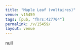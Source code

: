 ```yaml
---
title: "Maple Leaf (voltaires)"
venue: v15459
tags: [pub, "fhrs:427704"]
permalink: /v/15459/
layout: venue
---
```

null
